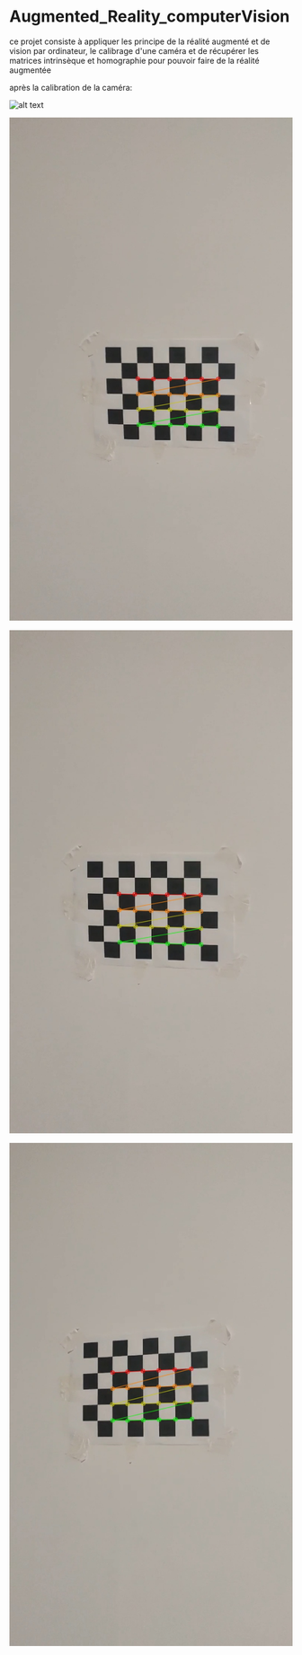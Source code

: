 # Augmented_Reality_computerVision
ce projet consiste à appliquer les principe de la réalité augmenté et de vision par ordinateur,  le calibrage d'une caméra
et de récupérer les matrices intrinsèque et homographie pour pouvoir faire de la réalité augmentée 

après la calibration de la caméra: 

![alt text](https://github.com/Koussailakadi/Augmented_Reality_computerVision/blob/main/conimg1.jpg.?raw=true)

![alt text](https://github.com/Koussailakadi/Augmented_Reality_computerVision/blob/main/conimg2.jpg?raw=true)

![alt text](https://github.com/Koussailakadi/Augmented_Reality_computerVision/blob/main/conimg3.jpg?raw=true)

![alt text](https://github.com/Koussailakadi/Augmented_Reality_computerVision/blob/main/conimg4.jpg?raw=true)
